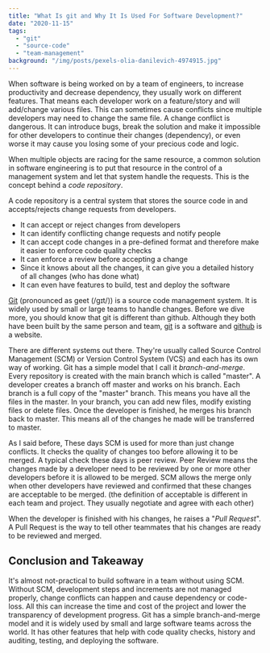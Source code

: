 ```yaml
---
title: "What Is git and Why It Is Used For Software Development?"
date: "2020-11-15"
tags: 
  - "git"
  - "source-code"
  - "team-management"
background: "/img/posts/pexels-olia-danilevich-4974915.jpg"
---
```


When software is being worked on by a team of engineers, to increase productivity and decrease dependency, they usually work on different features. That means each developer work on a feature/story and will add/change various files. This can sometimes cause conflicts since multiple developers may need to change the same file. A change conflict is dangerous. It can introduce bugs, break the solution and make it impossible for other developers to continue their changes (dependency), or even worse it may cause you losing some of your precious code and logic.

When multiple objects are racing for the same resource, a common solution in software engineering is to put that resource in the control of a management system and let that system handle the requests. This is the concept behind a _code repository_.

A code repository is a central system that stores the source code in and accepts/rejects change requests from developers.

- It can accept or reject changes from developers
- It can identify conflicting change requests and notify people
- It can accept code changes in a pre-defined format and therefore make it easier to enforce code quality checks
- It can enforce a review before accepting a change
- Since it knows about all the changes, it can give you a detailed history of all changes (who has done what)
- It can even have features to build, test and deploy the software

[Git](https://git-scm.com/) (pronounced as geet (/ɡɪt/)) is a source code management system. It is widely used by small or large teams to handle changes. Before we dive more, you should know that git is different than github. Although they both have been built by the same person and team, [git](https://git-scm.com/) is a software and [github](https://github.com/) is a website.

There are different systems out there. They're usually called Source Control Management (SCM) or Version Control System (VCS) and each has its own way of working. Git has a simple model that I call it _branch-and-merge_. Every repository is created with the main branch which is called "master". A developer creates a branch off master and works on his branch. Each branch is a full copy of the "master" branch. This means you have all the files in the master. In your branch, you can add new files, modify existing files or delete files. Once the developer is finished, he merges his branch back to master. This means all of the changes he made will be transferred to master.

As I said before, These days SCM is used for more than just change conflicts. It checks the quality of changes too before allowing it to be merged. A typical check these days is peer review. Peer Review means the changes made by a developer need to be reviewed by one or more other developers before it is allowed to be merged. SCM allows the merge only when other developers have reviewed and confirmed that these changes are acceptable to be merged. (the definition of acceptable is different in each team and project. They usually negotiate and agree with each other)

When the developer is finished with his changes, he raises a "_Pull Request_". A Pull Request is the way to tell other teammates that his changes are ready to be reviewed and merged.

## Conclusion and Takeaway

It's almost not-practical to build software in a team without using SCM. Without SCM, development steps and increments are not managed properly, change conflicts can happen and cause dependency or code-loss. All this can increase the time and cost of the project and lower the transparency of development progress. Git has a simple branch-and-merge model and it is widely used by small and large software teams across the world. It has other features that help with code quality checks, history and auditing, testing, and deploying the software.
